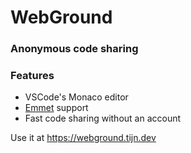 # WebGround

### Anonymous code sharing

### Features

- VSCode's Monaco editor
- [Emmet](https://code.visualstudio.com/docs/editor/emmet) support
- Fast code sharing without an account

Use it at https://webground.tijn.dev

